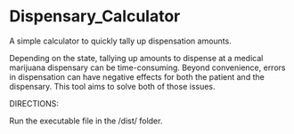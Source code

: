 # Dispensary_Calculator
A simple calculator to quickly tally up dispensation amounts.

Depending on the state, tallying up amounts to dispense at a medical marijuana dispensary can be time-consuming.
Beyond convenience, errors in dispensation can have negative effects for both the patient and the dispensary.
This tool aims to solve both of those issues.

DIRECTIONS:

Run the executable file in the /dist/ folder.
